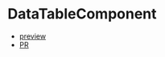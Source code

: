 # DataTableComponent

* [preview](https://tarsen99.github.io/DataTableComponent/public/)
* [PR](https://github.com/TarSen99/DataTableComponent/pull/1)